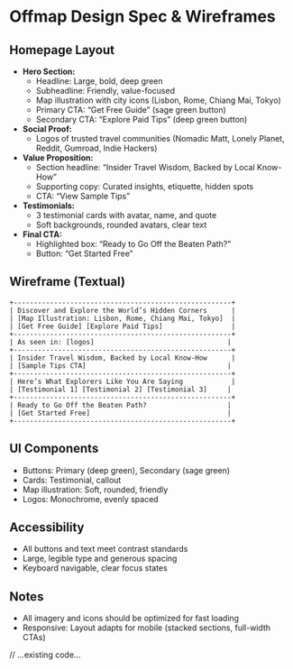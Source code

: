 # Offmap Design Spec & Wireframes

## Homepage Layout
- **Hero Section:**
  - Headline: Large, bold, deep green
  - Subheadline: Friendly, value-focused
  - Map illustration with city icons (Lisbon, Rome, Chiang Mai, Tokyo)
  - Primary CTA: “Get Free Guide” (sage green button)
  - Secondary CTA: “Explore Paid Tips” (deep green button)
- **Social Proof:**
  - Logos of trusted travel communities (Nomadic Matt, Lonely Planet, Reddit, Gumroad, Indie Hackers)
- **Value Proposition:**
  - Section headline: “Insider Travel Wisdom, Backed by Local Know-How”
  - Supporting copy: Curated insights, etiquette, hidden spots
  - CTA: “View Sample Tips”
- **Testimonials:**
  - 3 testimonial cards with avatar, name, and quote
  - Soft backgrounds, rounded avatars, clear text
- **Final CTA:**
  - Highlighted box: “Ready to Go Off the Beaten Path?”
  - Button: “Get Started Free”

## Wireframe (Textual)

```
+------------------------------------------------------+
| Discover and Explore the World’s Hidden Corners      |
| [Map Illustration: Lisbon, Rome, Chiang Mai, Tokyo]  |
| [Get Free Guide] [Explore Paid Tips]                 |
+------------------------------------------------------+
| As seen in: [logos]                                 |
+------------------------------------------------------+
| Insider Travel Wisdom, Backed by Local Know-How      |
| [Sample Tips CTA]                                   |
+------------------------------------------------------+
| Here’s What Explorers Like You Are Saying            |
| [Testimonial 1] [Testimonial 2] [Testimonial 3]     |
+------------------------------------------------------+
| Ready to Go Off the Beaten Path?                    |
| [Get Started Free]                                  |
+------------------------------------------------------+
```

## UI Components
- Buttons: Primary (deep green), Secondary (sage green)
- Cards: Testimonial, callout
- Map illustration: Soft, rounded, friendly
- Logos: Monochrome, evenly spaced

## Accessibility
- All buttons and text meet contrast standards
- Large, legible type and generous spacing
- Keyboard navigable, clear focus states

## Notes
- All imagery and icons should be optimized for fast loading
- Responsive: Layout adapts for mobile (stacked sections, full-width CTAs)

// ...existing code...
